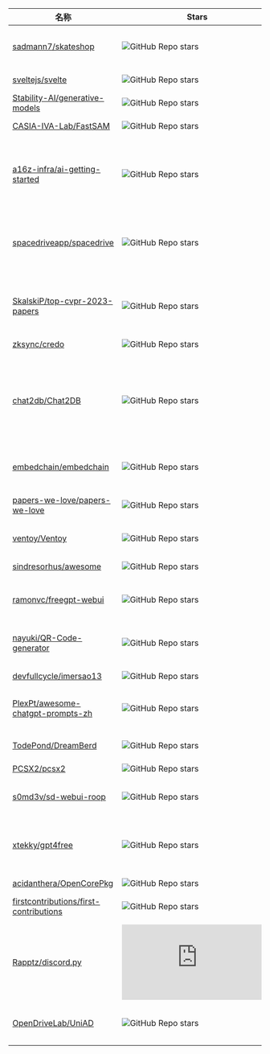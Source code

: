 |名称|Stars|简介|备注|
|---|---|---|---|
|[sadmann7/skateshop](https://github.com/sadmann7/skateshop)|![GitHub Repo stars](https://badgen.net/github/stars/sadmann7/skateshop)|An open source e-commerce skateshop build with everything new in Next.js 13.|-|
|[sveltejs/svelte](https://github.com/sveltejs/svelte)|![GitHub Repo stars](https://badgen.net/github/stars/sveltejs/svelte)|Cybernetically enhanced web apps|-|
|[Stability-AI/generative-models](https://github.com/Stability-AI/generative-models)|![GitHub Repo stars](https://badgen.net/github/stars/Stability-AI/generative-models)|Generative Models by Stability AI|-|
|[CASIA-IVA-Lab/FastSAM](https://github.com/CASIA-IVA-Lab/FastSAM)|![GitHub Repo stars](https://badgen.net/github/stars/CASIA-IVA-Lab/FastSAM)|Fast Segment Anything|-|
|[a16z-infra/ai-getting-started](https://github.com/a16z-infra/ai-getting-started)|![GitHub Repo stars](https://badgen.net/github/stars/a16z-infra/ai-getting-started)|A Javascript AI getting started stack for weekend projects, including image/text models, vector stores, auth, and deployment configs|-|
|[spacedriveapp/spacedrive](https://github.com/spacedriveapp/spacedrive)|![GitHub Repo stars](https://badgen.net/github/stars/spacedriveapp/spacedrive)|Spacedrive is an open source cross-platform file explorer, powered by a virtual distributed filesystem written in Rust.|-|
|[SkalskiP/top-cvpr-2023-papers](https://github.com/SkalskiP/top-cvpr-2023-papers)|![GitHub Repo stars](https://badgen.net/github/stars/SkalskiP/top-cvpr-2023-papers)|This repository is a curated collection of the most exciting and influential CVPR 2023 papers. 🔥 [Paper + Code]|-|
|[zksync/credo](https://github.com/zksync/credo)|![GitHub Repo stars](https://badgen.net/github/stars/zksync/credo)|No Description|-|
|[chat2db/Chat2DB](https://github.com/chat2db/Chat2DB)|![GitHub Repo stars](https://badgen.net/github/stars/chat2db/Chat2DB)|🔥 🔥 🔥 An intelligent and versatile general-purpose SQL client and reporting tool for databases which integrates ChatGPT capabilities.(智能的通用数据库SQL客户端和报表工具)|-|
|[embedchain/embedchain](https://github.com/embedchain/embedchain)|![GitHub Repo stars](https://badgen.net/github/stars/embedchain/embedchain)|Framework to easily create LLM powered bots over any dataset.|-|
|[papers-we-love/papers-we-love](https://github.com/papers-we-love/papers-we-love)|![GitHub Repo stars](https://badgen.net/github/stars/papers-we-love/papers-we-love)|Papers from the computer science community to read and discuss.|-|
|[ventoy/Ventoy](https://github.com/ventoy/Ventoy)|![GitHub Repo stars](https://badgen.net/github/stars/ventoy/Ventoy)|A new bootable USB solution.|-|
|[sindresorhus/awesome](https://github.com/sindresorhus/awesome)|![GitHub Repo stars](https://badgen.net/github/stars/sindresorhus/awesome)|😎 Awesome lists about all kinds of interesting topics|-|
|[ramonvc/freegpt-webui](https://github.com/ramonvc/freegpt-webui)|![GitHub Repo stars](https://badgen.net/github/stars/ramonvc/freegpt-webui)|GPT 3.5/4 with a Chat Web UI. No API key required.|-|
|[nayuki/QR-Code-generator](https://github.com/nayuki/QR-Code-generator)|![GitHub Repo stars](https://badgen.net/github/stars/nayuki/QR-Code-generator)|High-quality QR Code generator library in Java, TypeScript/JavaScript, Python, Rust, C++, C.|-|
|[devfullcycle/imersao13](https://github.com/devfullcycle/imersao13)|![GitHub Repo stars](https://badgen.net/github/stars/devfullcycle/imersao13)|No Description|-|
|[PlexPt/awesome-chatgpt-prompts-zh](https://github.com/PlexPt/awesome-chatgpt-prompts-zh)|![GitHub Repo stars](https://badgen.net/github/stars/PlexPt/awesome-chatgpt-prompts-zh)|ChatGPT 中文调教指南。各种场景使用指南。学习怎么让它听你的话。|-|
|[TodePond/DreamBerd](https://github.com/TodePond/DreamBerd)|![GitHub Repo stars](https://badgen.net/github/stars/TodePond/DreamBerd)|perfect programming language|-|
|[PCSX2/pcsx2](https://github.com/PCSX2/pcsx2)|![GitHub Repo stars](https://badgen.net/github/stars/PCSX2/pcsx2)|PCSX2 - The Playstation 2 Emulator|-|
|[s0md3v/sd-webui-roop](https://github.com/s0md3v/sd-webui-roop)|![GitHub Repo stars](https://badgen.net/github/stars/s0md3v/sd-webui-roop)|roop extension for StableDiffusion web-ui|-|
|[xtekky/gpt4free](https://github.com/xtekky/gpt4free)|![GitHub Repo stars](https://badgen.net/github/stars/xtekky/gpt4free)|The official gpt4free repository | various collection of powerful language models|-|
|[acidanthera/OpenCorePkg](https://github.com/acidanthera/OpenCorePkg)|![GitHub Repo stars](https://badgen.net/github/stars/acidanthera/OpenCorePkg)|OpenCore bootloader|-|
|[firstcontributions/first-contributions](https://github.com/firstcontributions/first-contributions)|![GitHub Repo stars](https://badgen.net/github/stars/firstcontributions/first-contributions)|🚀✨ Help beginners to contribute to open source projects|-|
|[Rapptz/discord.py](https://github.com/Rapptz/discord.py)|![GitHub Repo stars](https://badgen.net/github/stars/Rapptz/discord.py)|An API wrapper for Discord written in Python.|-|
|[OpenDriveLab/UniAD](https://github.com/OpenDriveLab/UniAD)|![GitHub Repo stars](https://badgen.net/github/stars/OpenDriveLab/UniAD)|[CVPR 2023 Best Paper] Planning-oriented Autonomous Driving|-|
